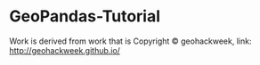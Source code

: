 # GeoPandas-Tutorial

Work is derived from work that is Copyright © geohackweek, link: http://geohackweek.github.io/
